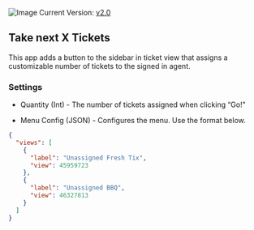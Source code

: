 
![Image](http://cl.ly/image/2C323u2R1o24/Image%202015-03-20%20at%202.53.19%20PM.png)
Current Version: [v2.0](<https://github.com/Skeyelab/Take-5-Tickets/tree/v2.0>)


Take next X Tickets
-------------------

This app adds a button to the sidebar in ticket view that assigns a customizable
number of tickets to the signed in agent.



### Settings

-   Quantity (Int) - The number of tickets assigned when clicking “Go!"

-   Menu Config (JSON) - Configures the menu.  Use the format below.

```json
{
  "views": [
    {
      "label": "Unassigned Fresh Tix",
      "view": 45959723
    },
    {
      "label": "Unassigned BBQ",
      "view": 46327813
    }
  ]
}
```
